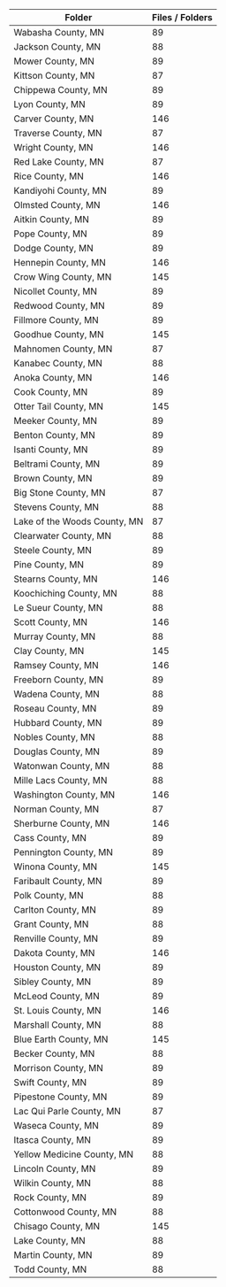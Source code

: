 | Folder                       |   Files / Folders |
|------------------------------|-------------------|
| Wabasha County, MN           |                89 |
| Jackson County, MN           |                88 |
| Mower County, MN             |                89 |
| Kittson County, MN           |                87 |
| Chippewa County, MN          |                89 |
| Lyon County, MN              |                89 |
| Carver County, MN            |               146 |
| Traverse County, MN          |                87 |
| Wright County, MN            |               146 |
| Red Lake County, MN          |                87 |
| Rice County, MN              |               146 |
| Kandiyohi County, MN         |                89 |
| Olmsted County, MN           |               146 |
| Aitkin County, MN            |                89 |
| Pope County, MN              |                89 |
| Dodge County, MN             |                89 |
| Hennepin County, MN          |               146 |
| Crow Wing County, MN         |               145 |
| Nicollet County, MN          |                89 |
| Redwood County, MN           |                89 |
| Fillmore County, MN          |                89 |
| Goodhue County, MN           |               145 |
| Mahnomen County, MN          |                87 |
| Kanabec County, MN           |                88 |
| Anoka County, MN             |               146 |
| Cook County, MN              |                89 |
| Otter Tail County, MN        |               145 |
| Meeker County, MN            |                89 |
| Benton County, MN            |                89 |
| Isanti County, MN            |                89 |
| Beltrami County, MN          |                89 |
| Brown County, MN             |                89 |
| Big Stone County, MN         |                87 |
| Stevens County, MN           |                88 |
| Lake of the Woods County, MN |                87 |
| Clearwater County, MN        |                88 |
| Steele County, MN            |                89 |
| Pine County, MN              |                89 |
| Stearns County, MN           |               146 |
| Koochiching County, MN       |                88 |
| Le Sueur County, MN          |                88 |
| Scott County, MN             |               146 |
| Murray County, MN            |                88 |
| Clay County, MN              |               145 |
| Ramsey County, MN            |               146 |
| Freeborn County, MN          |                89 |
| Wadena County, MN            |                88 |
| Roseau County, MN            |                89 |
| Hubbard County, MN           |                89 |
| Nobles County, MN            |                88 |
| Douglas County, MN           |                89 |
| Watonwan County, MN          |                88 |
| Mille Lacs County, MN        |                88 |
| Washington County, MN        |               146 |
| Norman County, MN            |                87 |
| Sherburne County, MN         |               146 |
| Cass County, MN              |                89 |
| Pennington County, MN        |                89 |
| Winona County, MN            |               145 |
| Faribault County, MN         |                89 |
| Polk County, MN              |                88 |
| Carlton County, MN           |                89 |
| Grant County, MN             |                88 |
| Renville County, MN          |                89 |
| Dakota County, MN            |               146 |
| Houston County, MN           |                89 |
| Sibley County, MN            |                89 |
| McLeod County, MN            |                89 |
| St. Louis County, MN         |               146 |
| Marshall County, MN          |                88 |
| Blue Earth County, MN        |               145 |
| Becker County, MN            |                88 |
| Morrison County, MN          |                89 |
| Swift County, MN             |                89 |
| Pipestone County, MN         |                89 |
| Lac Qui Parle County, MN     |                87 |
| Waseca County, MN            |                89 |
| Itasca County, MN            |                89 |
| Yellow Medicine County, MN   |                88 |
| Lincoln County, MN           |                89 |
| Wilkin County, MN            |                88 |
| Rock County, MN              |                89 |
| Cottonwood County, MN        |                88 |
| Chisago County, MN           |               145 |
| Lake County, MN              |                88 |
| Martin County, MN            |                89 |
| Todd County, MN              |                88 |